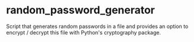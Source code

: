 # random_password_generator

Script that generates random passwords in a file and provides an option to encrypt / decrypt this file with Python's cryptography package.
